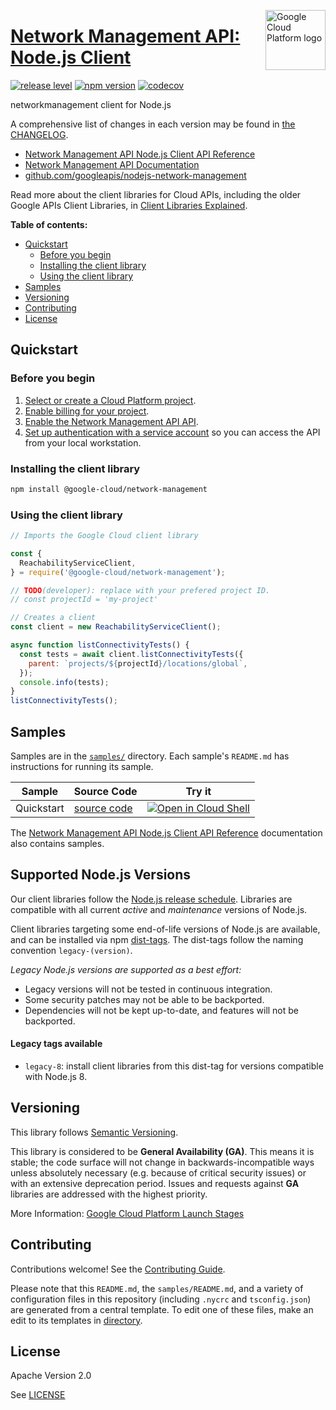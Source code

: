 [//]: # "This README.md file is auto-generated, all changes to this file will be lost."
[//]: # "To regenerate it, use `python -m synthtool`."
<img src="https://avatars2.githubusercontent.com/u/2810941?v=3&s=96" alt="Google Cloud Platform logo" title="Google Cloud Platform" align="right" height="96" width="96"/>

# [Network Management API: Node.js Client](https://github.com/googleapis/nodejs-network-management)

[![release level](https://img.shields.io/badge/release%20level-general%20availability%20%28GA%29-brightgreen.svg?style=flat)](https://cloud.google.com/terms/launch-stages)
[![npm version](https://img.shields.io/npm/v/@google-cloud/network-management.svg)](https://www.npmjs.org/package/@google-cloud/network-management)
[![codecov](https://img.shields.io/codecov/c/github/googleapis/nodejs-network-management/main.svg?style=flat)](https://codecov.io/gh/googleapis/nodejs-network-management)




networkmanagement client for Node.js


A comprehensive list of changes in each version may be found in
[the CHANGELOG](https://github.com/googleapis/nodejs-network-management/blob/main/CHANGELOG.md).

* [Network Management API Node.js Client API Reference][client-docs]
* [Network Management API Documentation][product-docs]
* [github.com/googleapis/nodejs-network-management](https://github.com/googleapis/nodejs-network-management)

Read more about the client libraries for Cloud APIs, including the older
Google APIs Client Libraries, in [Client Libraries Explained][explained].

[explained]: https://cloud.google.com/apis/docs/client-libraries-explained

**Table of contents:**


* [Quickstart](#quickstart)
  * [Before you begin](#before-you-begin)
  * [Installing the client library](#installing-the-client-library)
  * [Using the client library](#using-the-client-library)
* [Samples](#samples)
* [Versioning](#versioning)
* [Contributing](#contributing)
* [License](#license)

## Quickstart

### Before you begin

1.  [Select or create a Cloud Platform project][projects].
1.  [Enable billing for your project][billing].
1.  [Enable the Network Management API API][enable_api].
1.  [Set up authentication with a service account][auth] so you can access the
    API from your local workstation.

### Installing the client library

```bash
npm install @google-cloud/network-management
```


### Using the client library

```javascript
// Imports the Google Cloud client library

const {
  ReachabilityServiceClient,
} = require('@google-cloud/network-management');

// TODO(developer): replace with your prefered project ID.
// const projectId = 'my-project'

// Creates a client
const client = new ReachabilityServiceClient();

async function listConnectivityTests() {
  const tests = await client.listConnectivityTests({
    parent: `projects/${projectId}/locations/global`,
  });
  console.info(tests);
}
listConnectivityTests();

```



## Samples

Samples are in the [`samples/`](https://github.com/googleapis/nodejs-network-management/tree/main/samples) directory. Each sample's `README.md` has instructions for running its sample.

| Sample                      | Source Code                       | Try it |
| --------------------------- | --------------------------------- | ------ |
| Quickstart | [source code](https://github.com/googleapis/nodejs-network-management/blob/main/samples/quickstart.js) | [![Open in Cloud Shell][shell_img]](https://console.cloud.google.com/cloudshell/open?git_repo=https://github.com/googleapis/nodejs-network-management&page=editor&open_in_editor=samples/quickstart.js,samples/README.md) |



The [Network Management API Node.js Client API Reference][client-docs] documentation
also contains samples.

## Supported Node.js Versions

Our client libraries follow the [Node.js release schedule](https://nodejs.org/en/about/releases/).
Libraries are compatible with all current _active_ and _maintenance_ versions of
Node.js.

Client libraries targeting some end-of-life versions of Node.js are available, and
can be installed via npm [dist-tags](https://docs.npmjs.com/cli/dist-tag).
The dist-tags follow the naming convention `legacy-(version)`.

_Legacy Node.js versions are supported as a best effort:_

* Legacy versions will not be tested in continuous integration.
* Some security patches may not be able to be backported.
* Dependencies will not be kept up-to-date, and features will not be backported.

#### Legacy tags available

* `legacy-8`: install client libraries from this dist-tag for versions
  compatible with Node.js 8.

## Versioning

This library follows [Semantic Versioning](http://semver.org/).


This library is considered to be **General Availability (GA)**. This means it
is stable; the code surface will not change in backwards-incompatible ways
unless absolutely necessary (e.g. because of critical security issues) or with
an extensive deprecation period. Issues and requests against **GA** libraries
are addressed with the highest priority.





More Information: [Google Cloud Platform Launch Stages][launch_stages]

[launch_stages]: https://cloud.google.com/terms/launch-stages

## Contributing

Contributions welcome! See the [Contributing Guide](https://github.com/googleapis/nodejs-network-management/blob/main/CONTRIBUTING.md).

Please note that this `README.md`, the `samples/README.md`,
and a variety of configuration files in this repository (including `.nycrc` and `tsconfig.json`)
are generated from a central template. To edit one of these files, make an edit
to its templates in
[directory](https://github.com/googleapis/synthtool).

## License

Apache Version 2.0

See [LICENSE](https://github.com/googleapis/nodejs-network-management/blob/main/LICENSE)

[client-docs]: https://cloud.google.com/nodejs/docs/reference/network-management/latest
[product-docs]: https://cloud.google.com/network-intelligence-center/docs/connectivity-tests/reference/networkmanagement/rest/
[shell_img]: https://gstatic.com/cloudssh/images/open-btn.png
[projects]: https://console.cloud.google.com/project
[billing]: https://support.google.com/cloud/answer/6293499#enable-billing
[enable_api]: https://console.cloud.google.com/flows/enableapi?apiid=networkmanagement.googleapis.com
[auth]: https://cloud.google.com/docs/authentication/getting-started

